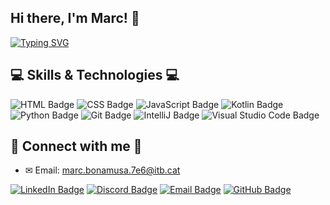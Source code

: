 ## Hi there, I'm Marc! 👋

[![Typing SVG](https://readme-typing-svg.demolab.com/?lines=Ola%20Que%20Hase)](https://git.io/typing-svg)

## 💻 Skills & Technologies 💻

![HTML Badge](https://img.shields.io/badge/HTML5-E34F26?style=for-the-badge&logo=html5&logoColor=white)
![CSS Badge](https://img.shields.io/badge/CSS3-1572B6?style=for-the-badge&logo=css3&logoColor=white)
![JavaScript Badge](https://img.shields.io/badge/JavaScript-F7DF1E?style=for-the-badge&logo=JavaScript&logoColor=white)
![Kotlin Badge](https://img.shields.io/badge/Kotlin-0095D5?&style=for-the-badge&logo=kotlin&logoColor=white)
![Python Badge](https://img.shields.io/badge/Python-14354C?style=for-the-badge&logo=python&logoColor=white)
![Git Badge](https://img.shields.io/badge/GIT-E44C30?style=for-the-badge&logo=git&logoColor=white)
![IntelliJ Badge](https://img.shields.io/badge/IntelliJ_IDEA-000000.svg?style=for-the-badge&logo=intellij-idea&logoColor=white)
![Visual Studio Code Badge](https://img.shields.io/badge/Visual_Studio_Code-0078D4?style=for-the-badge&logo=visual%20studio%20code&logoColor=white)

## 📧 Connect with me 📧

- ✉ Email: [marc.bonamusa.7e6@itb.cat](mailto:marc.bonamusa.7e6@itb.cat)

[![LinkedIn Badge](https://img.shields.io/badge/linkedin-%231E77B5.svg?&style=for-the-badge&logo=linkedin&logoColor=white)]()
[![Discord Badge](https://img.shields.io/badge/Discord-5865F2?style=for-the-badge&logo=discord&logoColor=white)]()
[![Email Badge](https://img.shields.io/badge/Email-111?style=for-the-badge&logo=gmail&logoColor=white)](mailto:marc.bonamusa.7e6@itb.cat)
[![GitHub Badge](https://img.shields.io/badge/github-%2324292e.svg?&style=for-the-badge&logo=github&logoColor=white)]()

<!--
**MarcBonamusa/MarcBonamusa** is a ✨ _special_ ✨ repository because its `README.md` (this file) appears on your GitHub profile.

Here are some ideas to get you started:

- 🔭 I’m currently working on ...
- 🌱 I’m currently learning ...
- 👯 I’m looking to collaborate on ...
- 🤔 I’m looking for help with ...
- 💬 Ask me about ...
- 📫 How to reach me: ...
- 😄 Pronouns: ...
- ⚡ Fun fact: ...
-->
